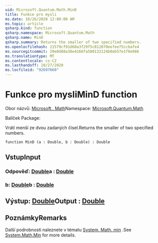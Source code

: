 ```yaml
---
uid: Microsoft.Quantum.Math.MinD
title: Funkce pro mysli
ms.date: 10/26/2020 12:00:00 AM
ms.topic: article
qsharp.kind: function
qsharp.namespace: Microsoft.Quantum.Math
qsharp.name: MinD
qsharp.summary: Returns the smaller of two specified numbers.
ms.openlocfilehash: 21579cf91d60a3f29f5c812070eefee75ccbafe4
ms.sourcegitcommit: 29e0d88a30e4166fa580132124b0eb57e1f0e986
ms.translationtype: MT
ms.contentlocale: cs-CZ
ms.lasthandoff: 10/27/2020
ms.locfileid: "92697660"
---
```

# <a name="mind-function"></a><span data-ttu-id="30ce1-102">Funkce pro mysli</span><span class="sxs-lookup"><span data-stu-id="30ce1-102">MinD function</span></span>

<span data-ttu-id="30ce1-103">Obor názvů: [Microsoft.. Math](xref:Microsoft.Quantum.Math)</span><span class="sxs-lookup"><span data-stu-id="30ce1-103">Namespace: [Microsoft.Quantum.Math](xref:Microsoft.Quantum.Math)</span></span>

<span data-ttu-id="30ce1-104">Balíček [](https://nuget.org/packages/)</span><span class="sxs-lookup"><span data-stu-id="30ce1-104">Package: [](https://nuget.org/packages/)</span></span>


<span data-ttu-id="30ce1-105">Vrátí menší ze dvou zadaných čísel.</span><span class="sxs-lookup"><span data-stu-id="30ce1-105">Returns the smaller of two specified numbers.</span></span>

```qsharp
function MinD (a : Double, b : Double) : Double
```


## <a name="input"></a><span data-ttu-id="30ce1-106">Vstup</span><span class="sxs-lookup"><span data-stu-id="30ce1-106">Input</span></span>

### <a name="a--double"></a><span data-ttu-id="30ce1-107">Odpověď: [Double](xref:microsoft.quantum.lang-ref.double)</span><span class="sxs-lookup"><span data-stu-id="30ce1-107">a : [Double](xref:microsoft.quantum.lang-ref.double)</span></span>




### <a name="b--double"></a><span data-ttu-id="30ce1-108">b: [Double](xref:microsoft.quantum.lang-ref.double)</span><span class="sxs-lookup"><span data-stu-id="30ce1-108">b : [Double](xref:microsoft.quantum.lang-ref.double)</span></span>





## <a name="output--double"></a><span data-ttu-id="30ce1-109">Výstup: [Double](xref:microsoft.quantum.lang-ref.double)</span><span class="sxs-lookup"><span data-stu-id="30ce1-109">Output : [Double](xref:microsoft.quantum.lang-ref.double)</span></span>



## <a name="remarks"></a><span data-ttu-id="30ce1-110">Poznámky</span><span class="sxs-lookup"><span data-stu-id="30ce1-110">Remarks</span></span>

<span data-ttu-id="30ce1-111">Další podrobnosti naleznete v tématu [System. Math. min](https://docs.microsoft.com/dotnet/api/system.math.min) .</span><span class="sxs-lookup"><span data-stu-id="30ce1-111">See [System.Math.Min](https://docs.microsoft.com/dotnet/api/system.math.min) for more details.</span></span>